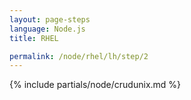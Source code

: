 ```yaml
---
layout: page-steps
language: Node.js
title: RHEL

permalink: /node/rhel/lh/step/2
---
```


{% include partials/node/crudunix.md %}
